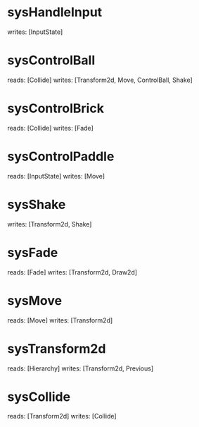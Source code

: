 
# sysHandleInput
writes: [InputState]

# sysControlBall
reads: [Collide]
writes: [Transform2d, Move, ControlBall, Shake]

# sysControlBrick
reads: [Collide]
writes: [Fade]

# sysControlPaddle
reads: [InputState]
writes: [Move]

# sysShake
writes: [Transform2d, Shake]

# sysFade
reads: [Fade]
writes: [Transform2d, Draw2d]

# sysMove
reads: [Move]
writes: [Transform2d]

# sysTransform2d
reads: [Hierarchy]
writes: [Transform2d, Previous]

# sysCollide
reads: [Transform2d]
writes: [Collide]

